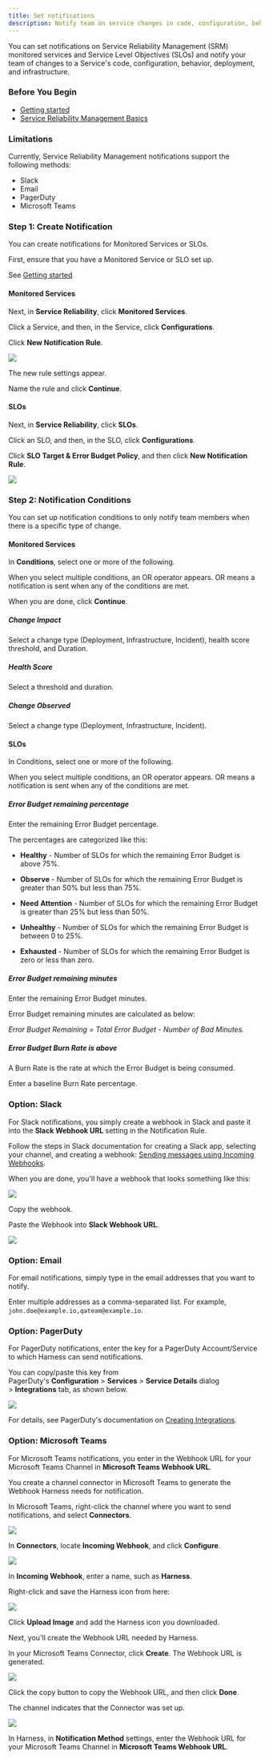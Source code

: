 ```yaml
---
title: Set notifications
description: Notify team on service changes in code, configuration, behavior, deployment, and infrastructure.
---
```


You can set notifications on Service Reliability Management (SRM) monitored services and Service Level Objectives (SLOs) and notify your team of changes to a Service's code, configuration, behavior, deployment, and infrastructure.

### Before You Begin

* [Getting started](../getting-started/create-first-slo.md)
* [Service Reliability Management Basics](../srm-concepts/srm-concepts.md)

### Limitations

Currently, Service Reliability Management notifications support the following methods:

* Slack
* Email
* PagerDuty
* Microsoft Teams

### Step 1: Create Notification

You can create notifications for Monitored Services or SLOs.

First, ensure that you have a Monitored Service or SLO set up. 

See [Getting started](../getting-started/create-first-slo.md)


<!-- 
Commenting out b/c the following link is causing build errors:
- On source page path = /docs/service-reliability-management/use-service-reliability-management/srm-notifications/:
   -> linking to ../continuous-delivery/onboard-cd/cd-quickstarts/ssh-ng.md (resolved as: /docs/service-reliability-management/use-service-reliability-management/continuous-delivery/onboard-cd/cd-quickstarts/ssh-ng.md)

-->

#### Monitored Services

Next, in **Service Reliability**, click **Monitored Services**.

Click a Service, and then, in the Service, click **Configurations**.

Click **New Notification Rule**.

![](./static/srm-notifications-00.png)

The new rule settings appear.

Name the rule and click **Continue**.

#### SLOs

Next, in **Service Reliability**, click **SLOs**.

Click an SLO, and then, in the SLO, click **Configurations**.

Click **SLO Target & Error Budget Policy**, and then click **New Notification Rule**.

![](./static/srm-notifications-01.png)

### Step 2: Notification Conditions

You can set up notification conditions to only notify team members when there is a specific type of change.

#### Monitored Services

In **Conditions**, select one or more of the following.

When you select multiple conditions, an OR operator appears. OR means a notification is sent when any of the conditions are met.

When you are done, click **Continue**.

##### Change Impact

Select a change type (Deployment, Infrastructure, Incident), health score threshold, and Duration.

##### Health Score

Select a threshold and duration.

##### Change Observed

Select a change type (Deployment, Infrastructure, Incident).

#### SLOs

In Conditions, select one or more of the following.

When you select multiple conditions, an OR operator appears. OR means a notification is sent when any of the conditions are met.

##### Error Budget remaining percentage

Enter the remaining Error Budget percentage.

The percentages are categorized like this:

* **Healthy** - Number of SLOs for which the remaining Error Budget is above 75%.

* **Observe** - Number of SLOs for which the remaining Error Budget is greater than 50% but less than 75%.

* **Need** **Attention** - Number of SLOs for which the remaining Error Budget is greater than 25% but less than 50%.

* **Unhealthy** - Number of SLOs for which the remaining Error Budget is between 0 to 25%.

* **Exhausted** - Number of SLOs for which the remaining Error Budget is zero or less than zero.

##### Error Budget remaining minutes

Enter the remaining Error Budget minutes.

Error Budget remaining minutes are calculated as below:

*Error Budget Remaining = Total Error Budget - Number of Bad Minutes.*

##### Error Budget Burn Rate is above

A Burn Rate is the rate at which the Error Budget is being consumed.

Enter a baseline Burn Rate percentage.

### Option: Slack

For Slack notifications, you simply create a webhook in Slack and paste it into the **Slack Webhook URL** setting in the Notification Rule.

Follow the steps in Slack documentation for creating a Slack app, selecting your channel, and creating a webhook: [Sending messages using Incoming Webhooks](https://api.slack.com/messaging/webhooks).

When you are done, you'll have a webhook that looks something like this:

![](./static/srm-notifications-02.png)

Copy the webhook.

Paste the Webhook into **Slack Webhook URL**.

![](./static/srm-notifications-03.png)

### Option: Email

For email notifications, simply type in the email addresses that you want to notify.

Enter multiple addresses as a comma-separated list. For example, `john.doe@example.io,qateam@example.io`.

### Option: PagerDuty

For PagerDuty notifications, enter the key for a PagerDuty Account/Service to which Harness can send notifications.

You can copy/paste this key from PagerDuty's **Configuration** > **Services** > **Service Details** dialog > **Integrations** tab, as shown below.

![](./static/srm-notifications-04.png)

For details, see PagerDuty's documentation on [Creating Integrations](https://support.pagerduty.com/docs/services-and-integrations).

### Option: Microsoft Teams

For Microsoft Teams notifications, you enter in the Webhook URL for your Microsoft Teams Channel in **Microsoft Teams Webhook URL**.

You create a channel connector in Microsoft Teams to generate the Webhook Harness needs for notification.

In Microsoft Teams, right-click the channel where you want to send notifications, and select **Connectors**.

![](./static/srm-notifications-05.png)

In **Connectors**, locate **Incoming Webhook**, and click **Configure**.

![](./static/srm-notifications-06.png)

In **Incoming Webhook**, enter a name, such as **Harness**.

Right-click and save the Harness icon from here:

![](./static/srm-notifications-07.png)

Click **Upload Image** and add the Harness icon you downloaded.

Next, you'll create the Webhook URL needed by Harness.

In your Microsoft Teams Connector, click **Create**. The Webhook URL is generated.

![](./static/srm-notifications-08.png)

Click the copy button to copy the Webhook URL, and then click **Done**.

The channel indicates that the Connector was set up.

![](./static/srm-notifications-09.png)

In Harness, in **Notification Method** settings, enter the Webhook URL for your Microsoft Teams Channel in **Microsoft Teams Webhook URL**.
